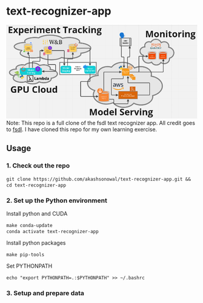 # text-recognizer-app

![](app_diagram.png)
Note: This repo is a full clone of the fsdl text recognizer app. All credit goes to [fsdl](https://github.com/full-stack-deep-learning/fsdl-text-recognizer-2022). I have cloned this repo for my own learning exercise.

## Usage

### 1. Check out the repo
```
git clone https://github.com/akashsonowal/text-recognizer-app.git && cd text-recognizer-app
```
### 2. Set up the Python environment
Install python and CUDA 
```
make conda-update
conda activate text-recognizer-app
```
Install python packages
```
make pip-tools
```
Set PYTHONPATH
```
echo "export PYTHONPATH=.:$PYTHONPATH" >> ~/.bashrc
```
### 3. Setup and prepare data
